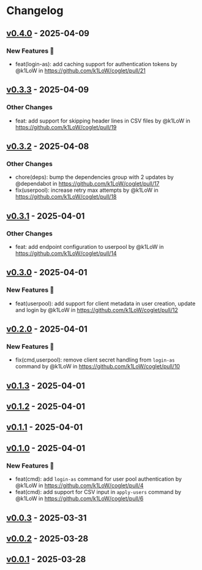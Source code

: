 # Changelog

## [v0.4.0](https://github.com/k1LoW/coglet/compare/v0.3.3...v0.4.0) - 2025-04-09
### New Features 🎉
- feat(login-as): add caching support for authentication tokens by @k1LoW in https://github.com/k1LoW/coglet/pull/21

## [v0.3.3](https://github.com/k1LoW/coglet/compare/v0.3.2...v0.3.3) - 2025-04-09
### Other Changes
- feat: add support for skipping header lines in CSV files by @k1LoW in https://github.com/k1LoW/coglet/pull/19

## [v0.3.2](https://github.com/k1LoW/coglet/compare/v0.3.1...v0.3.2) - 2025-04-08
### Other Changes
- chore(deps): bump the dependencies group with 2 updates by @dependabot in https://github.com/k1LoW/coglet/pull/17
- fix(userpool): increase retry max attempts by @k1LoW in https://github.com/k1LoW/coglet/pull/18

## [v0.3.1](https://github.com/k1LoW/coglet/compare/v0.3.0...v0.3.1) - 2025-04-01
### Other Changes
- feat: add endpoint configuration to userpool by @k1LoW in https://github.com/k1LoW/coglet/pull/14

## [v0.3.0](https://github.com/k1LoW/coglet/compare/v0.2.0...v0.3.0) - 2025-04-01
### New Features 🎉
- feat(userpool): add support for client metadata in user creation, update and login by @k1LoW in https://github.com/k1LoW/coglet/pull/12

## [v0.2.0](https://github.com/k1LoW/coglet/compare/v0.1.3...v0.2.0) - 2025-04-01
### New Features 🎉
- fix(cmd,userpool): remove client secret handling from `login-as` command by @k1LoW in https://github.com/k1LoW/coglet/pull/10

## [v0.1.3](https://github.com/k1LoW/coglet/compare/v0.1.2...v0.1.3) - 2025-04-01

## [v0.1.2](https://github.com/k1LoW/coglet/compare/v0.1.1...v0.1.2) - 2025-04-01

## [v0.1.1](https://github.com/k1LoW/coglet/compare/v0.1.0...v0.1.1) - 2025-04-01

## [v0.1.0](https://github.com/k1LoW/coglet/compare/v0.0.3...v0.1.0) - 2025-04-01
### New Features 🎉
- feat(cmd): add `login-as` command for user pool authentication by @k1LoW in https://github.com/k1LoW/coglet/pull/4
- feat(cmd): add support for CSV input in `apply-users` command by @k1LoW in https://github.com/k1LoW/coglet/pull/6

## [v0.0.3](https://github.com/k1LoW/coglet/compare/v0.0.2...v0.0.3) - 2025-03-31

## [v0.0.2](https://github.com/k1LoW/coglet/compare/v0.0.1...v0.0.2) - 2025-03-28

## [v0.0.1](https://github.com/k1LoW/coglet/commits/v0.0.1) - 2025-03-28
